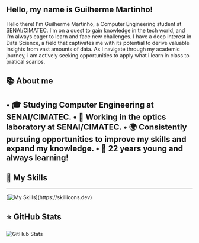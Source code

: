 ## Hello, my name is Guilherme Martinho!

Hello there! I'm Guilherme Martinho, a Computer Engineering student at SENAI/CIMATEC. I'm on a quest to gain knowledge in the tech world, and I'm always eager to learn and face new challenges. I have a deep interest in Data Science, a field that captivates me with its potential to derive valuable insights from vast amounts of data. As I navigate through my academic journey, i am actively seeking opportunities to apply what i learn in class to pratical scarios.

## 📚 About me
  •	🎓 Studying Computer Engineering at SENAI/CIMATEC.
  • 🚀 Working in the optics laboratory at SENAI/CIMATEC.
  • 🌍 Consistently pursuing opportunities to improve my skills and expand my knowledge.
  • 🎉 22 years young and always learning!
---

## 🚀 My Skills
---
[![My Skills](https://skillicons.dev/icons?i=c,cpp,js,html,css,bitbucket,cmake,figma,git,github,java,linux,mysql,opencv,py,qt,)](https://skillicons.dev)
## ⭐ GitHub Stats

![GitHub Stats](https://github-readme-stats.vercel.app/api?username=Chumbos99&show_icons=true)




